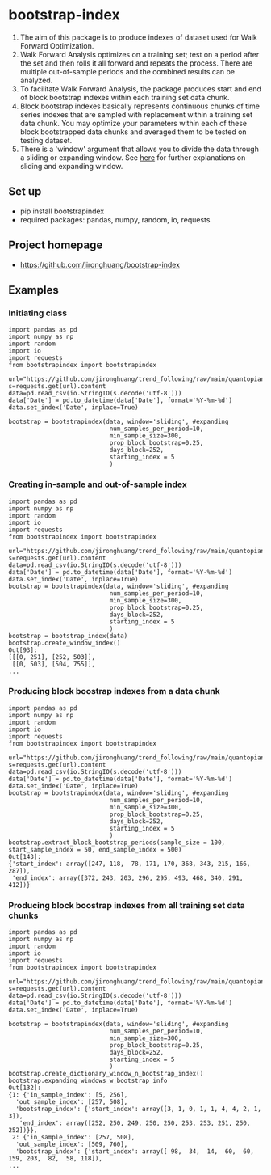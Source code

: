 # bootstrap-index

1. The aim of this package is to produce indexes of dataset used for Walk Forward Optimization.
2. Walk Forward Analysis optimizes on a training set; test on a period after the set and then rolls it all forward and repeats the process. There are multiple out-of-sample periods and the combined results can be analyzed.
3. To facilitate Walk Forward Analysis, the package produces start and end of block bootstrap indexes within each training set data chunk.
4. Block bootstrap indexes basically represents continuous chunks of time series indexes that are sampled with replacement within a training set data chunk. You may optimize your parameters within each of these block bootstrapped data chunks and averaged them to be tested on testing dataset. 
5. There is a 'window' argument that allows you to divide the data through a sliding or expanding window. See <a href="https://stackoverflow.com/questions/59854723/backtesting-which-is-better-sliding-window-or-expanding-window#:~:text=When%20you%20come%20up%20to,the%20Expanding%20Window%20form%20better.">here</a> for further explanations on sliding and expanding window.

## Set up

- pip install bootstrapindex
- required packages: pandas, numpy, random, io, requests

## Project homepage

- https://github.com/jironghuang/bootstrap-index

## Examples

### Initiating class

```
import pandas as pd
import numpy as np
import random
import io
import requests
from bootstrapindex import bootstrapindex

url="https://github.com/jironghuang/trend_following/raw/main/quantopian_data/futures_incl_2016.csv"
s=requests.get(url).content
data=pd.read_csv(io.StringIO(s.decode('utf-8')))    
data['Date'] = pd.to_datetime(data['Date'], format='%Y-%m-%d')
data.set_index('Date', inplace=True)    

bootstrap = bootstrapindex(data, window='sliding', #expanding
                            num_samples_per_period=10, 
                            min_sample_size=300, 
                            prop_block_bootstrap=0.25, 
                            days_block=252, 
                            starting_index = 5
                            )   
```
### Creating in-sample and out-of-sample index

```
import pandas as pd
import numpy as np
import random
import io
import requests
from bootstrapindex import bootstrapindex

url="https://github.com/jironghuang/trend_following/raw/main/quantopian_data/futures_incl_2016.csv"
s=requests.get(url).content
data=pd.read_csv(io.StringIO(s.decode('utf-8')))    
data['Date'] = pd.to_datetime(data['Date'], format='%Y-%m-%d')
data.set_index('Date', inplace=True)           
bootstrap = bootstrapindex(data, window='sliding', #expanding
                            num_samples_per_period=10, 
                            min_sample_size=300, 
                            prop_block_bootstrap=0.25, 
                            days_block=252, 
                            starting_index = 5
                            )        
bootstrap = bootstrap_index(data)
bootstrap.create_window_index()
Out[93]: 
[[[0, 251], [252, 503]],
 [[0, 503], [504, 755]],     
...            
```

### Producing block boostrap indexes from a data chunk

```
import pandas as pd
import numpy as np
import random
import io
import requests
from bootstrapindex import bootstrapindex

url="https://github.com/jironghuang/trend_following/raw/main/quantopian_data/futures_incl_2016.csv"
s=requests.get(url).content
data=pd.read_csv(io.StringIO(s.decode('utf-8')))    
data['Date'] = pd.to_datetime(data['Date'], format='%Y-%m-%d')
data.set_index('Date', inplace=True)       
bootstrap = bootstrapindex(data, window='sliding', #expanding
                            num_samples_per_period=10, 
                            min_sample_size=300, 
                            prop_block_bootstrap=0.25, 
                            days_block=252, 
                            starting_index = 5
                            )        
bootstrap.extract_block_bootstrap_periods(sample_size = 100, start_sample_index = 50, end_sample_index = 500)
Out[143]: 
{'start_index': array([247, 118,  78, 171, 170, 368, 343, 215, 166, 287]),
 'end_index': array([372, 243, 203, 296, 295, 493, 468, 340, 291, 412])} 
```


### Producing block boostrap indexes from all training set data chunks

```
import pandas as pd
import numpy as np
import random
import io
import requests
from bootstrapindex import bootstrapindex

url="https://github.com/jironghuang/trend_following/raw/main/quantopian_data/futures_incl_2016.csv"
s=requests.get(url).content
data=pd.read_csv(io.StringIO(s.decode('utf-8')))    
data['Date'] = pd.to_datetime(data['Date'], format='%Y-%m-%d')
data.set_index('Date', inplace=True)    

bootstrap = bootstrapindex(data, window='sliding', #expanding
                            num_samples_per_period=10, 
                            min_sample_size=300, 
                            prop_block_bootstrap=0.25, 
                            days_block=252, 
                            starting_index = 5
                            )
bootstrap.create_dictionary_window_n_bootstrap_index()
bootstrap.expanding_windows_w_bootstrap_info
Out[132]: 
{1: {'in_sample_index': [5, 256],
  'out_sample_index': [257, 508],
  'bootstrap_index': {'start_index': array([3, 1, 0, 1, 1, 4, 4, 2, 1, 3]),
   'end_index': array([252, 250, 249, 250, 250, 253, 253, 251, 250, 252])}},
 2: {'in_sample_index': [257, 508],
  'out_sample_index': [509, 760],
  'bootstrap_index': {'start_index': array([ 98,  34,  14,  60,  60, 159, 203,  82,  58, 118]),    
...
```
